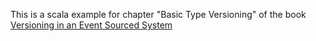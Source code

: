 This is a scala example for chapter "Basic Type Versioning" of the book [Versioning in an Event Sourced System](https://leanpub.com/esversioning)
